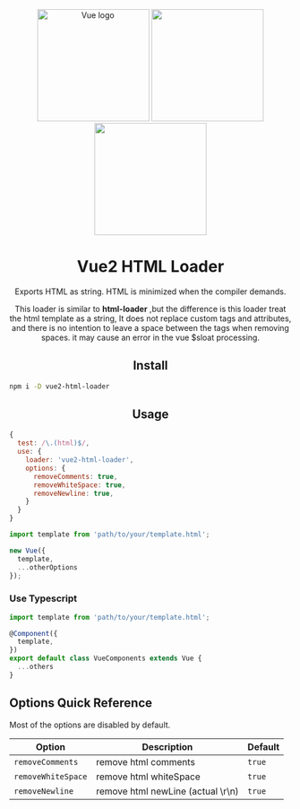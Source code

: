 <div align="center">
  <a href="https://vuejs.org" target="_blank" rel="noopener noreferrer"><img width="200" src="https://vuejs.org/images/logo.png" alt="Vue logo"></a>
  <img width="200" height="200"
    src="https://worldvectorlogo.com/logos/html5.svg">
  <a href="https://github.com/webpack/webpack">
    <img width="200" height="200" vspace="" hspace="25"
      src="https://worldvectorlogo.com/logos/webpack.svg">
  </a>
  <h1>Vue2 HTML Loader</h1>
  <p>Exports HTML as string. HTML is minimized when the compiler demands.<p>

  <p>This loader is similar to <strong>html-loader</strong>
,but the difference is this loader treat the html template as a string, 
It does not replace custom tags and attributes, and there is no intention to leave a space between the tags when removing spaces.
it may cause an error in the vue $sloat processing.
<p>
</div>

<h2 align="center">Install</h2>

```bash
npm i -D vue2-html-loader
```

<h2 align="center">Usage</h2>

```js
{
  test: /\.(html)$/,
  use: {
    loader: 'vue2-html-loader',
    options: {
      removeComments: true,
      removeWhiteSpace: true,
      removeNewline: true,
    }
  }
}
```

```js
import template from 'path/to/your/template.html';

new Vue({
  template,
  ...otherOptions
});
```

### Use Typescript
```js
import template from 'path/to/your/template.html';

@Component({
  template,
})
export default class VueComponents extends Vue {
  ...others
}
```

## Options Quick Reference

Most of the options are disabled by default.

| Option             | Description                       | Default |
| ------------------ | --------------------------------- | ------- |
| `removeComments`   | remove html comments              | `true`  |
| `removeWhiteSpace` | remove html whiteSpace            | `true`  |
| `removeNewline`    | remove html newLine (actual \r\n) | `true`  |
